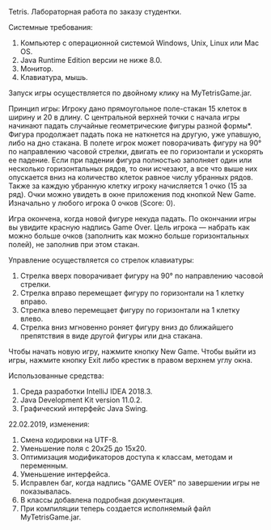 Tetris. Лабораторная работа по заказу студентки.

Системные требования:
1. Компьютер с операционной системой Windows, Unix, Linux или Mac OS.
2. Java Runtime Edition версии не ниже 8.0.
3. Монитор.
4. Клавиатура, мышь.

Запуск игры осуществляется по двойному клику на MyTetrisGame.jar.

Принцип игры: 
Игроку дано прямоугольное поле-стакан 15 клеток в ширину и 20 в длину. С центральной верхней точки с начала игры начинают падать случайные геометрические фигуры разной формы*. Фигура продолжает падать пока не наткнется на другую, уже упавшую, либо на дно стакана. В полете игрок может поворачивать фигуру на 90° по направлению часовой стрелки, двигать ее по горизонтали и ускорять ее падение. Если при падении фигура полностью заполняет один или несколько горизонтальных рядов, то они исчезают, а все что выше них опускается вниз на количество клеток равное числу убранных рядов. Также за каждую убранную клетку игроку начисляется 1 очко (15 за ряд). Очки можно увидеть в окне приложения под кнопкой New Game. Изначально у любого игрока 0 очков (Score: 0).

Игра окончена, когда новой фигуре некуда падать. По окончании игры вы увидите красную надпись Game Over. Цель игрока — набрать как можно больше очков (заполнить как можно больше горизонтальных полей), не заполнив при этом стакан.

Управление осуществляется со стрелок клавиатуры:
1. Стрелка вверх поворачивает фигуру на 90° по направлению часовой стрелки.
2. Стрелка вправо перемещает фигуру по горизонтали на 1 клетку вправо.
3. Стрелка влево перемещает фигуру по горизонтали на 1 клетку влево.
4. Стрелка вниз мгновенно роняет фигуру вниз до ближайшего препятствия в виде другой фигуры или дна стакана.

Чтобы начать новую игру, нажмите кнопку New Game.
Чтобы выйти из игры, нажмите кнопку Exit либо крестик в правом верхнем углу окна.

Использованные средства:
1. Среда разработки IntelliJ IDEA 2018.3.
2. Java Development Kit version 11.0.2.
3. Графический интерфейс Java Swing.

22.02.2019, изменения:
1. Смена кодировки на UTF-8.
2. Уменьшение поля с 20х25 до 15х20.
3. Оптимизация модификаторов доступа к классам, методам и переменным.
4. Уменьшение интерфейса.
5. Исправлен баг, когда надпись "GAME OVER" по завершении игры не показывалась.
6. В классы добавлена подробная документация.
7. При компиляции теперь создается исполняемый файл MyTetrisGame.jar.
